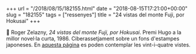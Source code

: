 +++
url = "/2018/08/15/182155.html"
date = "2018-08-15T17:21:00+00:00"
slug = "182155"
tags = ["ressenyes"]
title = "24 vistas del monte Fuji, por Hokusai"
+++

📖 Roger Zelazny, *24 vistas del monte Fuji, por Hokusai*. Premi Hugo a la millor novel·la curta, 1986. Ciberassetjament sobre un fons d'estampes japoneses. En [aquesta página](http://www.stmoroky.com/reviews/gallery/hokusai/24views.htm) es poden contemplar les vint-i-quatre vistes.


